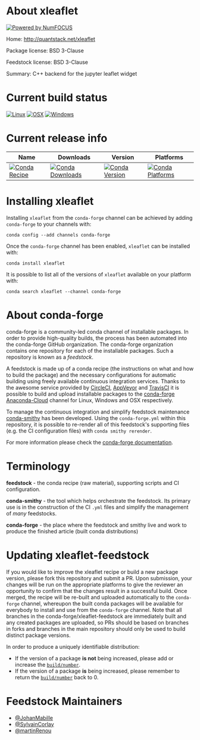 About xleaflet
==============

[![Powered by NumFOCUS](https://img.shields.io/badge/powered%20by-NumFOCUS-orange.svg?style=flat&colorA=E1523D&colorB=007D8A)](http://numfocus.org)

Home: http://quantstack.net/xleaflet

Package license: BSD 3-Clause

Feedstock license: BSD 3-Clause

Summary: C++ backend for the jupyter leaflet widget



Current build status
====================

[![Linux](https://img.shields.io/circleci/project/github/conda-forge/xleaflet-feedstock/master.svg?label=Linux)](https://circleci.com/gh/conda-forge/xleaflet-feedstock)
[![OSX](https://img.shields.io/travis/conda-forge/xleaflet-feedstock/master.svg?label=macOS)](https://travis-ci.org/conda-forge/xleaflet-feedstock)
[![Windows](https://img.shields.io/appveyor/ci/conda-forge/xleaflet-feedstock/master.svg?label=Windows)](https://ci.appveyor.com/project/conda-forge/xleaflet-feedstock/branch/master)

Current release info
====================

| Name | Downloads | Version | Platforms |
| --- | --- | --- | --- |
| [![Conda Recipe](https://img.shields.io/badge/recipe-xleaflet-green.svg)](https://anaconda.org/conda-forge/xleaflet) | [![Conda Downloads](https://img.shields.io/conda/dn/conda-forge/xleaflet.svg)](https://anaconda.org/conda-forge/xleaflet) | [![Conda Version](https://img.shields.io/conda/vn/conda-forge/xleaflet.svg)](https://anaconda.org/conda-forge/xleaflet) | [![Conda Platforms](https://img.shields.io/conda/pn/conda-forge/xleaflet.svg)](https://anaconda.org/conda-forge/xleaflet) |

Installing xleaflet
===================

Installing `xleaflet` from the `conda-forge` channel can be achieved by adding `conda-forge` to your channels with:

```
conda config --add channels conda-forge
```

Once the `conda-forge` channel has been enabled, `xleaflet` can be installed with:

```
conda install xleaflet
```

It is possible to list all of the versions of `xleaflet` available on your platform with:

```
conda search xleaflet --channel conda-forge
```


About conda-forge
=================

conda-forge is a community-led conda channel of installable packages.
In order to provide high-quality builds, the process has been automated into the
conda-forge GitHub organization. The conda-forge organization contains one repository
for each of the installable packages. Such a repository is known as a *feedstock*.

A feedstock is made up of a conda recipe (the instructions on what and how to build
the package) and the necessary configurations for automatic building using freely
available continuous integration services. Thanks to the awesome service provided by
[CircleCI](https://circleci.com/), [AppVeyor](https://www.appveyor.com/)
and [TravisCI](https://travis-ci.org/) it is possible to build and upload installable
packages to the [conda-forge](https://anaconda.org/conda-forge)
[Anaconda-Cloud](https://anaconda.org/) channel for Linux, Windows and OSX respectively.

To manage the continuous integration and simplify feedstock maintenance
[conda-smithy](https://github.com/conda-forge/conda-smithy) has been developed.
Using the ``conda-forge.yml`` within this repository, it is possible to re-render all of
this feedstock's supporting files (e.g. the CI configuration files) with ``conda smithy rerender``.

For more information please check the [conda-forge documentation](https://conda-forge.org/docs/).

Terminology
===========

**feedstock** - the conda recipe (raw material), supporting scripts and CI configuration.

**conda-smithy** - the tool which helps orchestrate the feedstock.
                   Its primary use is in the construction of the CI ``.yml`` files
                   and simplify the management of *many* feedstocks.

**conda-forge** - the place where the feedstock and smithy live and work to
                  produce the finished article (built conda distributions)


Updating xleaflet-feedstock
===========================

If you would like to improve the xleaflet recipe or build a new
package version, please fork this repository and submit a PR. Upon submission,
your changes will be run on the appropriate platforms to give the reviewer an
opportunity to confirm that the changes result in a successful build. Once
merged, the recipe will be re-built and uploaded automatically to the
`conda-forge` channel, whereupon the built conda packages will be available for
everybody to install and use from the `conda-forge` channel.
Note that all branches in the conda-forge/xleaflet-feedstock are
immediately built and any created packages are uploaded, so PRs should be based
on branches in forks and branches in the main repository should only be used to
build distinct package versions.

In order to produce a uniquely identifiable distribution:
 * If the version of a package **is not** being increased, please add or increase
   the [``build/number``](https://conda.io/docs/user-guide/tasks/build-packages/define-metadata.html#build-number-and-string).
 * If the version of a package **is** being increased, please remember to return
   the [``build/number``](https://conda.io/docs/user-guide/tasks/build-packages/define-metadata.html#build-number-and-string)
   back to 0.

Feedstock Maintainers
=====================

* [@JohanMabille](https://github.com/JohanMabille/)
* [@SylvainCorlay](https://github.com/SylvainCorlay/)
* [@martinRenou](https://github.com/martinRenou/)

